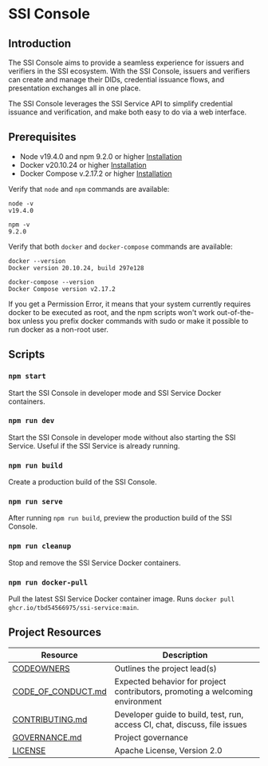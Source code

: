 # SSI Console

## Introduction

The SSI Console aims to provide a seamless experience for issuers and verifiers in the SSI ecosystem. With the SSI Console, issuers and verifiers can create and manage their DIDs, credential issuance flows, and presentation exchanges all in one place. 

The SSI Console leverages the SSI Service API to simplify credential issuance and verification, and make both easy to do via a web interface.  

## Prerequisites

* Node v19.4.0 and npm 9.2.0 or higher [Installation](https://docs.npmjs.com/downloading-and-installing-node-js-and-npm)
* Docker v20.10.24 or higher [Installation](https://docs.docker.com/get-docker/)
* Docker Compose v.2.17.2  or higher [Installation](https://docker-docs.uclv.cu/compose/install/)

Verify that `node` and `npm` commands are available:

```
node -v
v19.4.0

npm -v
9.2.0
```

Verify that both `docker` and `docker-compose` commands are available:

```
docker --version
Docker version 20.10.24, build 297e128

docker-compose --version
Docker Compose version v2.17.2
```

If you get a Permission Error, it means that your system currently requires docker to be executed as root, and the npm scripts won't work out-of-the-box unless you prefix docker commands with sudo or make it possible to run docker as a non-root user.

## Scripts

### `npm start`
Start the SSI Console in developer mode and SSI Service Docker containers. 

### `npm run dev`
Start the SSI Console in developer mode without also starting the SSI Service. Useful if the SSI Service is already running.

### `npm run build`
Create a production build of the SSI Console.

### `npm run serve`
After running `npm run build`, preview the production build of the SSI Console.

### `npm run cleanup`
Stop and remove the SSI Service Docker containers.

### `npm run docker-pull`
Pull the latest SSI Service Docker container image. Runs `docker pull ghcr.io/tbd54566975/ssi-service:main`. 

## Project Resources

| Resource                                   | Description                                                                    |
| ------------------------------------------ | ------------------------------------------------------------------------------ |
| [CODEOWNERS](./CODEOWNERS)                 | Outlines the project lead(s)                                                   |
| [CODE_OF_CONDUCT.md](./CODE_OF_CONDUCT.md) | Expected behavior for project contributors, promoting a welcoming environment |
| [CONTRIBUTING.md](./CONTRIBUTING.md)       | Developer guide to build, test, run, access CI, chat, discuss, file issues     |
| [GOVERNANCE.md](./GOVERNANCE.md)           | Project governance                                                             |
| [LICENSE](./LICENSE)                       | Apache License, Version 2.0                                                    |